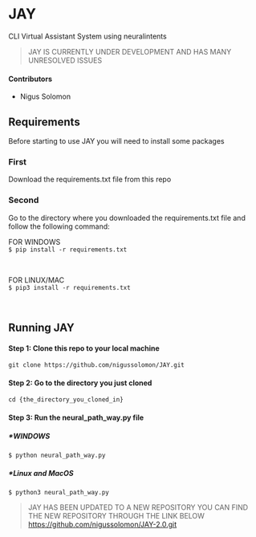 # JAY
CLI Virtual Assistant System using neuralintents

>JAY IS CURRENTLY UNDER DEVELOPMENT AND HAS MANY UNRESOLVED ISSUES

#### Contributors

- Nigus Solomon

## Requirements
Before starting to use JAY you will need to install some packages</br>

### First

Download the requirements.txt file from this repo

### Second

Go to the directory where you downloaded the requirements.txt file and follow the following command:

FOR WINDOWS</br>
`$ pip install -r requirements.txt`</br>

</br>

FOR LINUX/MAC</br>
`$ pip3 install -r requirements.txt`</br>

</br>

## Running JAY

#### Step 1: Clone this repo to your local machine
`git clone https://github.com/nigussolomon/JAY.git`</br>

#### Step 2: Go to the directory you just cloned
`cd {the_directory_you_cloned_in}`</br>

#### Step 3: Run the neural_path_way.py file

##### *WINDOWS
`$ python neural_path_way.py`

##### *Linux and MacOS
`$ python3 neural_path_way.py`

>JAY HAS BEEN UPDATED TO A NEW REPOSITORY YOU CAN FIND THE NEW REPOSITORY THROUGH THE LINK BELOW
>https://github.com/nigussolomon/JAY-2.0.git
